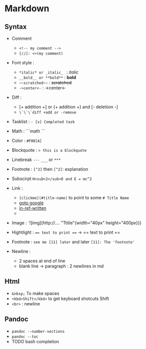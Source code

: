 # Markdown

## Syntax

* Comment
  * `<!-- my comment -->`
  * `[//]: <>(my comment)`

* Font style :
  * `*italic* or _italic_ ` : _italic_
  * `__bold__ or **bold**` : __bold__
  * `~~scratched~~` : ~~scratched~~
  * `->center<-` : ->center<-

* Diff :
	* [+ addition +] or {+ addition +} and [- deletiion -]
	* ``` \`\`\`diff +add or -remove ```

* Tasklist : `- [x] Completed task`

* Math : \`\`\`math \`\`\`

* Color : `#F00[A]`

* Blockquote : `> this is a blockquote`

* Linebreak `---` `___` or `***`

* Footnote : `[^2]` then `[^2]`: explanation 

* Subscirpt `H<sub>2</sub>O and E = mc^2`

* Link :
  * `[clickme](#title-name)` to point to some `# Title Name`
  * [goto google](http://google.com)
  * [in-ref-written][in_ref]
  * [in_ref]: http://wwww.google.fr

* Image : `![img](http://.... "Ttitle"{width="40px" height="400px}})

* Hightlight : `== text to print ==` -> == text to print ==

* Footnote : `see me [11] later` and later `[11]: The 'footnote'`

* Newline :
  * 2 spaces at end of line
  * blank line -> paragraph : 2 newlines in md

## Html

* `&nbsp;` To make spaces
* `<kbd>Shift</kbd>` to get keyboard shotcuts <kdb>Shift</kbd>
* `<br>` : newline

## Pandoc

* `pandoc --number-sections`
* `pandoc --toc`
* TODO bash compleiton

